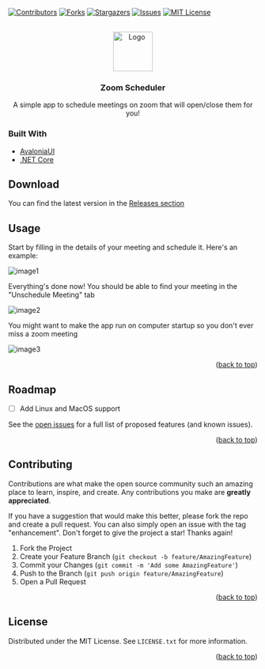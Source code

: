 <div id="top"></div>
<!--
*** Thanks for checking out the Best-README-Template. If you have a suggestion
*** that would make this better, please fork the repo and create a pull request
*** or simply open an issue with the tag "enhancement".
*** Don't forget to give the project a star!
*** Thanks again! Now go create something AMAZING! :D
-->



<!-- PROJECT SHIELDS -->
<!--
*** I'm using markdown "reference style" links for readability.
*** Reference links are enclosed in brackets [ ] instead of parentheses ( ).
*** See the bottom of this document for the declaration of the reference variables
*** for contributors-url, forks-url, etc. This is an optional, concise syntax you may use.
*** https://www.markdownguide.org/basic-syntax/#reference-style-links
-->
[![Contributors][contributors-shield]][contributors-url]
[![Forks][forks-shield]][forks-url]
[![Stargazers][stars-shield]][stars-url]
[![Issues][issues-shield]][issues-url]
[![MIT License][license-shield]][license-url]



<!-- PROJECT LOGO -->
<br />
<div align="center">
  <a href="https://github.com/xKirtle/ZoomScheduler">
    <img src="https://i.imgur.com/doDAPAF.png" alt="Logo" width="80" height="80">
  </a>

<h3 align="center">Zoom Scheduler</h3>

  <p align="center">
    A simple app to schedule meetings on zoom that will open/close them for you!
  </p>
</div>

### Built With

* [AvaloniaUI](https://avaloniaui.net/)
* [.NET Core](https://dotnet.microsoft.com/download/dotnet/5.0)

## Download

You can find the latest version in the [Releases section](https://github.com/xKirtle/ZoomScheduler/releases)

<!-- USAGE EXAMPLES -->
## Usage

Start by filling in the details of your meeting and schedule it. Here's an example:

![image1](https://i.imgur.com/MCFxkWL.png)

Everything's done now! You should be able to find your meeting in the "Unschedule Meeting" tab

![image2](https://i.imgur.com/rkQP0Ym.png)

You might want to make the app run on computer startup so you don't ever miss a zoom meeting

![image3](https://i.imgur.com/ze3aJSJ.png)

<p align="right">(<a href="#top">back to top</a>)</p>



<!-- ROADMAP -->
## Roadmap

- [ ] Add Linux and MacOS support

See the [open issues](https://github.com/xKirtle/ZoomScheduler/issues) for a full list of proposed features (and known issues).

<p align="right">(<a href="#top">back to top</a>)</p>



<!-- CONTRIBUTING -->
## Contributing

Contributions are what make the open source community such an amazing place to learn, inspire, and create. Any contributions you make are **greatly appreciated**.

If you have a suggestion that would make this better, please fork the repo and create a pull request. You can also simply open an issue with the tag "enhancement".
Don't forget to give the project a star! Thanks again!

1. Fork the Project
2. Create your Feature Branch (`git checkout -b feature/AmazingFeature`)
3. Commit your Changes (`git commit -m 'Add some AmazingFeature'`)
4. Push to the Branch (`git push origin feature/AmazingFeature`)
5. Open a Pull Request

<p align="right">(<a href="#top">back to top</a>)</p>



<!-- LICENSE -->
## License

Distributed under the MIT License. See `LICENSE.txt` for more information.

<p align="right">(<a href="#top">back to top</a>)</p>

<!-- MARKDOWN LINKS & IMAGES -->
<!-- https://www.markdownguide.org/basic-syntax/#reference-style-links -->
[contributors-shield]: https://img.shields.io/github/contributors/xKirtle/ZoomScheduler.svg?style=for-the-badge
[contributors-url]: https://github.com/xKirtle/ZoomScheduler/graphs/contributors
[forks-shield]: https://img.shields.io/github/forks/xKirtle/ZoomScheduler.svg?style=for-the-badge
[forks-url]: https://github.com/xKirtle/ZoomScheduler/network/members
[stars-shield]: https://img.shields.io/github/stars/xKirtle/ZoomScheduler.svg?style=for-the-badge
[stars-url]: https://github.com/xKirtle/ZoomScheduler/stargazers
[issues-shield]: https://img.shields.io/github/issues/xKirtle/ZoomScheduler.svg?style=for-the-badge
[issues-url]: https://github.com/xKirtle/ZoomScheduler/issues
[license-shield]: https://img.shields.io/github/license/xKirtle/ZoomScheduler.svg?style=for-the-badge
[license-url]: https://github.com/xKirtle/ZoomScheduler/blob/master/LICENSE.txt
